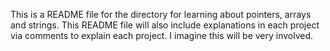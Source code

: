 This is a README file for the directory for learning about pointers,
arrays and strings. This README file will also include explanations
in each project via comments to explain each project. I imagine
this will be very involved.
